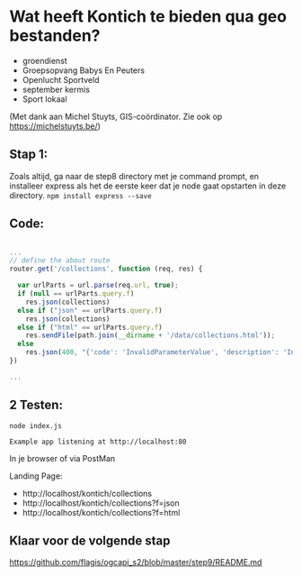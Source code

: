 # Wat heeft Kontich te bieden qua geo bestanden?

- groendienst
- Groepsopvang Babys En Peuters 
- Openlucht Sportveld 
- september kermis
- Sport lokaal 

(Met dank aan Michel Stuyts, GIS-coördinator. Zie ook op https://michelstuyts.be/)

## Stap 1:
Zoals altijd, ga naar de step8 directory met je command prompt, en installeer express als het de eerste keer dat je node gaat opstarten in deze directory. `npm install express --save`

## Code:

```javascript

...
// define the about route
router.get('/collections', function (req, res) {

  var urlParts = url.parse(req.url, true);
  if (null == urlParts.query.f)
    res.json(collections)
  else if ("json" == urlParts.query.f)
    res.json(collections)
  else if ("html" == urlParts.query.f)
    res.sendFile(path.join(__dirname + '/data/collections.html'));
  else
    res.json(400, "{'code': 'InvalidParameterValue', 'description': 'Invalid format'}")
})

...

```

## 2 Testen:
```
node index.js
```

`Example app listening at http://localhost:80`

In je browser of via PostMan

Landing Page:
- http://localhost/kontich/collections
- http://localhost/kontich/collections?f=json
- http://localhost/kontich/collections?f=html

## Klaar voor de volgende stap
https://github.com/flagis/ogcapi_s2/blob/master/step9/README.md


